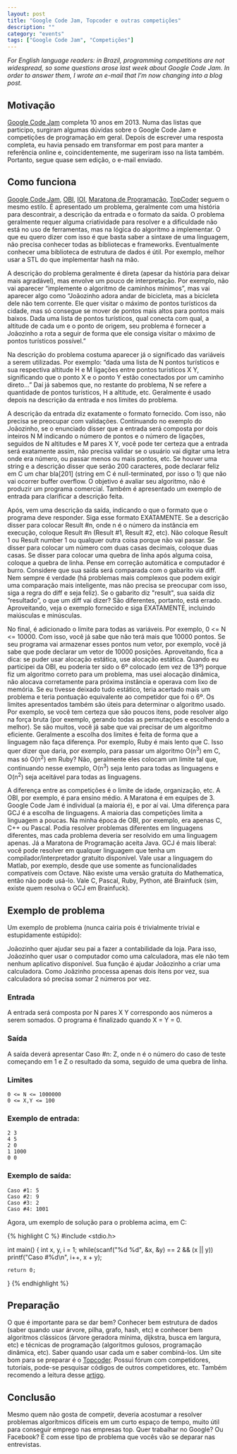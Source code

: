```yaml
---
layout: post
title: "Google Code Jam, Topcoder e outras competições"
description: ""
category: "events"
tags: ["Google Code Jam", "Competições"]
---
```


_For English language readers: in Brazil, programming competitions are not
widespread, so some questions arose last week about Google Code Jam. In order
to answer them, I wrote an e-mail that I’m now changing into a blog post._

## Motivação

[Google Code Jam](https://code.google.com/codejam) completa 10 anos em 2013.
Numa das listas que participo, surgiram algumas dúvidas sobre o Google Code Jam
e competições de programação em geral. Depois de escrever uma resposta
completa, eu havia pensado em transformar em post para manter a referência
online e, coincidentemente, me sugeriram isso na lista também. Portanto, segue
quase sem edição, o e-mail enviado.

## Como funciona

[Google Code Jam](https://code.google.com/codejam),
[OBI](http://olimpiada.ic.unicamp.br/), [IOI](http://www.ioinformatics.org/),
[Maratona de Programação](http://maratona.ime.usp.br/),
[TopCoder](http://community.topcoder.com/tc) seguem o mesmo estilo.
É apresentado um problema, geralmente com uma história para descontrair,
a descrição da entrada e o formato da saída. O problema geralmente requer
alguma criatividade para resolver e a dificuldade não está no uso de
ferramentas, mas na lógica do algoritmo a implementar. O que eu quero dizer com
isso é que basta saber a sintaxe de uma linguagem, não precisa conhecer todas
as bibliotecas e frameworks. Eventualmente conhecer uma biblioteca de estrutura
de dados é útil. Por exemplo, melhor usar a STL do que implementar hash na mão.

A descrição do problema geralmente é direta (apesar da história para deixar
mais agradável), mas envolve um pouco de interpretação. Por exemplo, não vai
aparecer “implemente o algoritmo de caminhos mínimos”, mas vai aparecer algo
como “Joãozinho adora andar de bicicleta, mas a bicicleta dele não tem
corrente. Ele quer visitar o máximo de pontos turísticos da cidade, mas só
consegue se mover de pontos mais altos para pontos mais baixos. Dada uma lista
de pontos turísticos, qual conecta com qual, a altitude de cada um e o ponto de
origem, seu problema é fornecer a Joãozinho a rota a seguir de forma que ele
consiga visitar o máximo de pontos turísticos possível.”

Na descrição do problema costuma aparecer já o significado das variáveis
a serem utilizadas. Por exemplo: “dada uma lista de N pontos turísticos e sua
respectiva altitude H e M ligações entre pontos turísticos X Y, significando
que o ponto X e o ponto Y estão conectados por um caminho direto…” Daí já
sabemos que, no restante do problema, N se refere a quantidade de pontos
turísticos, H a altitude, etc. Geralmente é usado depois na descrição da
entrada e nos limites do problema.

A descrição da entrada diz exatamente o formato fornecido. Com isso, não
precisa se preocupar com validações. Continuando no exemplo do Joãozinho, se
o enunciado disser que a entrada será composta por dois inteiros N M indicando
o número de pontos e o número de ligações, seguidos de N altitudes e M pares
X Y, você pode ter certeza que a entrada será exatamente assim, não precisa
validar se o usuário vai digitar uma letra onde era número, ou passar menos ou
mais pontos, etc. Se houver uma string e a descrição disser que serão 200
caracteres, pode declarar feliz em C um char bla\[201\] (string em
C é null-terminated, por isso o 1) que não vai ocorrer buffer overflow.
O objetivo é avaliar seu algoritmo, não é produzir um programa comercial.
Também é apresentado um exemplo de entrada para clarificar a descrição feita.

Após, vem uma descrição da saída, indicando o que o formato que o programa deve
responder. Siga esse formato EXATAMENTE. Se a descrição disser para colocar
Result #n, onde n é o número da instância em execução, coloque Result #n
(Result #1, Result #2, etc). Não coloque Result 1 ou Result number 1 ou
qualquer outra coisa porque não vai passar. Se disser para colocar um número
com duas casas decimais, coloque duas casas. Se disser para colocar uma quebra
de linha após alguma coisa, coloque a quebra de linha. Pense em correção
automática e computador é burro. Considere que sua saída será comparada com
o gabarito via diff. Nem sempre é verdade (há problemas mais complexos que
podem exigir uma comparação mais inteligente, mas não precisa se preocupar com
isso, siga a regra do diff e seja feliz). Se o gabarito diz "result", sua saída
diz ”resultado”, o que um diff vai dizer? São diferentes, portanto, está
errado. Aproveitando, veja o exemplo fornecido e siga EXATAMENTE, incluindo
maiúsculas e minúsculas.

No final, é adicionado o limite para todas as variáveis. Por exemplo, 0 <= N <=
10000. Com isso, você já sabe que não terá mais que 10000 pontos. Se seu
programa vai armazenar esses pontos num vetor, por exemplo, você já sabe que
pode declarar um vetor de 10000 posições. Aproveitando, fica a dica: se puder
usar alocação estática, use alocação estática. Quando eu participei da OBI, eu
poderia ter sido o 6º colocado (em vez de 13º) porque fiz um algoritmo correto
para um problema, mas usei alocação dinâmica, não alocava corretamente para
próxima instância e operava com lixo de memória. Se eu tivesse deixado tudo
estático, teria acertado mais um problema e teria pontuação equivalente ao
competidor que foi o 6º. Os limites apresentados também são úteis para
determinar o algoritmo usado. Por exemplo, se você tem certeza que são poucos
itens, pode resolver algo na força bruta (por exemplo, gerando todas as
permutações e escolhendo a melhor). Se são muitos, você já sabe que vai
precisar de um algoritmo eficiente. Geralmente a escolha dos limites é feita de
forma que a linguagem não faça diferença. Por exemplo, Ruby é mais lento que C.
Isso quer dizer que daria, por exemplo, para passar um algoritmo
O(n<sup>3</sup>) em C, mas só O(n<sup>2</sup>) em Ruby? Não, geralmente eles
colocam um limite tal que, continuando nesse exemplo, O(n<sup>3</sup>) seja
lento para todas as linguagens e O(n<sup>2</sup>) seja aceitável para todas as
linguagens.

A diferença entre as competições é o limite de idade, organização, etc. A OBI,
por exemplo, é para ensino médio. A Maratona é em equipes de 3. Google Code Jam
é individual (a maioria é), e por aí vai. Uma diferença para GCJ é a escolha de
linguagens. A maioria das competições limita a linguagem a poucas. Na minha
época de OBI, por exemplo, era apenas C, C++ ou Pascal. Podia resolver
problemas diferentes em linguagens diferentes, mas cada problema deveria ser
resolvido em uma linguagem apenas. Já a Maratona de Programação aceita Java.
GCJ é mais liberal: você pode resolver em qualquer linguagem que tenha um
compilador/interpretador gratuito disponível. Vale usar a linguagem do Matlab,
por exemplo, desde que use somente as funcionalidades compatíveis com Octave.
Não existe uma versão gratuita do Mathematica, então não pode usá-lo. Vale C,
Pascal, Ruby, Python, até Brainfuck (sim, existe quem resolva o GCJ em
Brainfuck).

## Exemplo de problema

Um exemplo de problema (nunca cairia pois é trivialmente trivial
e estupidamente estúpido):

Joãozinho quer ajudar seu pai a fazer a contabilidade da loja. Para isso,
Joãozinho quer usar o computador como uma calculadora, mas ele não tem nenhum
aplicativo disponível. Sua função é ajudar Joãozinho a criar uma calculadora.
Como Joãzinho processa apenas dois itens por vez, sua calculadora só precisa
somar 2 números por vez.

### Entrada

A entrada será composta por N pares X Y correspondo aos números a serem
somados. O programa é finalizado quando X = Y = 0.

### Saída

A saída deverá apresentar Caso #n: Z, onde n é o número do caso de teste
começando em 1 e Z o resultado da soma, seguido de uma quebra de linha.

### Limites

	0 <= N <= 1000000
	0 <= X,Y <= 100

### Exemplo de entrada:

	2 3
	4 5
	2 0
	1 1000
	0 0

### Exemplo de saída:

	Caso #1: 5
	Caso #2: 9
	Caso #3: 2
	Caso #4: 1001


Agora, um exemplo de solução para o problema acima, em C:

{% highlight C %}
#include <stdio.h>

int main()
{
    int x, y, i = 1;
    while(scanf("%d %d", &x, &y) == 2 && (x || y))
        printf("Caso #%d\n", i++, x + y);

    return 0;
}
{% endhighlight %}

## Preparação

O que é importante para se dar bem? Conhecer bem estrutura de dados (saber
quando usar árvore, pilha, grafo, hash, etc) e conhecer bem algoritmos
clássicos (árvore geradora mínima, dijkstra, busca em largura, etc) e técnicas
de programação (algoritmos gulosos, programação dinâmica, etc). Saber quando
usar cada um e saber combiná-los. Um site bom para se preparar é o
[Topcoder](http://www.topcoder.com/tc). Possui fórum com competidores,
tutoriais, pode-se pesquisar códigos de outros competidores, etc. Também
recomendo a leitura desse
[artigo](http://contest-wiki.csc.kth.se/index.php/How_to_get_better%3F).

## Conclusão

Mesmo quem não gosta de competir, deveria acostumar a resolver problemas
algorítmicos difíceis em um curto espaço de tempo, muito útil para conseguir
emprego nas empresas top. Quer trabalhar no Google? Ou Facebook? É com esse
tipo de problema que vocês vão se deparar nas entrevistas.
